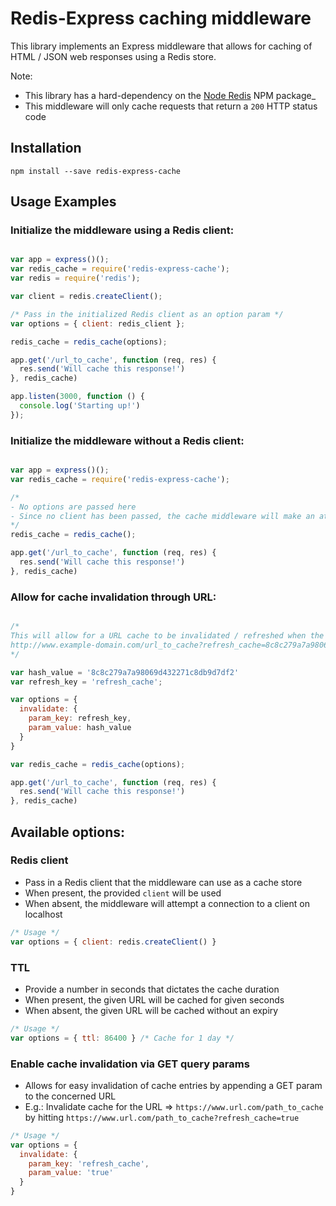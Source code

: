 # Redis-Express caching middleware

This library implements an Express middleware that allows for caching of HTML / JSON web responses using a Redis store.

Note: 
* This library has a hard-dependency on the [Node Redis](https://github.com/NodeRedis/node_redis) NPM package_
* This middleware will only cache requests that return a `200` HTTP status code

## Installation

`npm install --save redis-express-cache`

## Usage Examples

### Initialize the middleware using a Redis client:
```js

var app = express()();
var redis_cache = require('redis-express-cache');
var redis = require('redis');

var client = redis.createClient();

/* Pass in the initialized Redis client as an option param */
var options = { client: redis_client };

redis_cache = redis_cache(options);

app.get('/url_to_cache', function (req, res) {
  res.send('Will cache this response!')
}, redis_cache)

app.listen(3000, function () {
  console.log('Starting up!')
});

```

### Initialize the middleware without a Redis client:
```js

var app = express()();
var redis_cache = require('redis-express-cache');

/* 
- No options are passed here
- Since no client has been passed, the cache middleware will make an attempt to connect to a local Redis client
*/
redis_cache = redis_cache();

app.get('/url_to_cache', function (req, res) {
  res.send('Will cache this response!')
}, redis_cache)

```

### Allow for cache invalidation through URL:
```js

/* 
This will allow for a URL cache to be invalidated / refreshed when the following URL is hit:
http://www.example-domain.com/url_to_cache?refresh_cache=8c8c279a7a98069d432271c8db9d7df2
*/

var hash_value = '8c8c279a7a98069d432271c8db9d7df2'
var refresh_key = 'refresh_cache';

var options = {
  invalidate: {
    param_key: refresh_key,
    param_value: hash_value
  }
}

var redis_cache = redis_cache(options);

app.get('/url_to_cache', function (req, res) {
  res.send('Will cache this response!')
}, redis_cache)

```

## Available options:

### Redis client
* Pass in a Redis client that the middleware can use as a cache store
* When present, the provided `client` will be used
* When absent, the middleware will attempt a connection to a client on localhost
```js 
/* Usage */
var options = { client: redis.createClient() }
```

### TTL
* Provide a number in seconds that dictates the cache duration
* When present, the given URL will be cached for given seconds
* When absent, the given URL will be cached without an expiry
```js
/* Usage */
var options = { ttl: 86400 } /* Cache for 1 day */
```

### Enable cache invalidation via GET query params
* Allows for easy invalidation of cache entries by appending a GET param to the concerned URL
* E.g.: Invalidate cache for the URL => `https://www.url.com/path_to_cache` by hitting `https://www.url.com/path_to_cache?refresh_cache=true`
```js
/* Usage */
var options = { 
  invalidate: {
    param_key: 'refresh_cache',
    param_value: 'true'
  }
}
```




